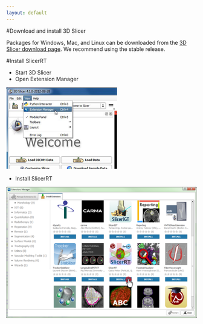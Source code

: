 ```yaml
---
layout: default
---
```

#Download and install 3D Slicer

Packages for Windows, Mac, and Linux can be downloaded from the [3D Slicer download page](http://http://download.slicer.org/). We recommend using the stable release.

#Install SlicerRT

*   Start 3D Slicer
*   Open Extension Manager

![3D Slicer - Open Extension Manager](images/SlicerCorner.png)

*   Install SlicerRT

![3D Slicer - Extension Manager Browser](images/SlicerRT_0.10_ExtensionManager_Browser_ClickOnSlicerRT.png)
